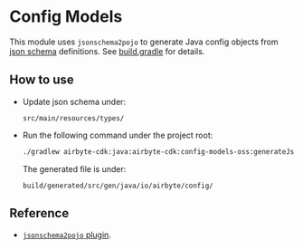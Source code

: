 # Config Models

This module uses `jsonschema2pojo` to generate Java config objects from [json schema](https://json-schema.org/) definitions. See [build.gradle](./build.gradle) for details.

## How to use

- Update json schema under:
  ```
  src/main/resources/types/
  ```
- Run the following command under the project root:
  ```sh
  ./gradlew airbyte-cdk:java:airbyte-cdk:config-models-oss:generateJsonSchema2Pojo
  ```
  The generated file is under:
  ```
  build/generated/src/gen/java/io/airbyte/config/
  ```

## Reference

- [`jsonschema2pojo` plugin](https://github.com/joelittlejohn/jsonschema2pojo/tree/main/jsonschema2pojo-gradle-plugin).
